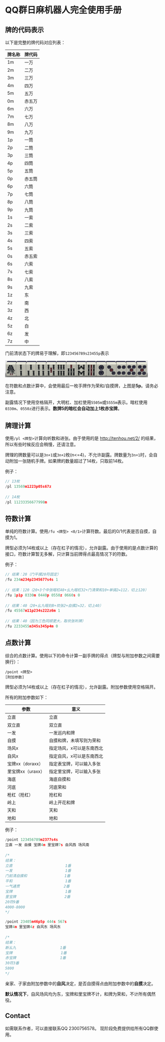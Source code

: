 # QQ群日麻机器人完全使用手册

## 牌的代码表示
以下是完整的牌代码对应列表：

牌名称 | 牌代码
----- | -----
1m | 一万 
2m | 二万 
3m | 三万
4m | 四万 
5m | 五万 
0m | 赤五万
6m | 六万 
7m | 七万
8m | 八万 
9m | 九万 
1p | 一筒 
2p | 二筒 
3p | 三筒
4p | 四筒
5p | 五筒 
0p | 赤五筒
6p | 六筒 
7p | 七筒 
8p | 八筒 
9p | 九筒 
1s | 一索 
2s | 二索 
3s | 三索  
4s | 四索
5s | 五索
0s | 赤五索
6s | 六索
7s | 七索
8s | 八索
9s | 九索
1z | 东
2z | 南
3z | 西
4z | 北
5z | 白
6z | 发
7z | 中

门前清状态下的牌易于理解，即`123456789s23455p`表示

![image1](images/image1.png) 

在符数和点数计算中，会使用最后一枚手牌作为荣和/自摸牌，上图是**5p**。请务必注意。

副露情况下使用空格隔开，大明杠、加杠使用`5505m`或`5555m`表示。暗杠使用`0330m`、`0550z`进行表示。**数牌5的暗杠会自动加上1枚赤宝牌**。

## 牌理计算

使用`/pl <牌型>`计算向听数和进张。由于使用的是 http://tenhou.net/2/ 的结果，所以有些时候反应会稍慢，还请注意。

牌理的牌数量可以是`3n+1`或`3n+2`枚(n<=4)，不允许副露。牌数量为`3n+1`时，会自动附加一张随机手牌。如果牌的数量超过了14枚，只取前14枚。

例子：
```c
// 13枚
/pl 13569m1223p05s67z

// 14枚
/pl 11233356677998m
```

## 符数计算

单纯的符数计算。使用`/fu <牌型> <0/1>`计算符数。最后的0/1代表是否自摸，自摸为1。

牌型必须为14枚或以上（存在杠子的情况），允许副露。由于使用的是点数计算的接口，符数计算暂无多解，只计算当前牌得点最高情况下的符数。

例子：
```c
// 结果：20（门平摸20符固定）
/fu 234m234p2345677s4s 1

// 结果：120（20+3个中张暗杠48+幺九暗杠32+门清荣和10+单骑2=112，切上120）
/fu 1p1p 0330m 0440p 0550z 0660s 0

// 结果：40（20+幺九暗刻8+坎张2+自摸2=32，切上40）
/fu 45567m11p234s222z6m 1

// 结果：40（因为三色同顺更大，取坎张听牌）
/fu 2233455m345s345p4m 0
```

## 点数计算

综合的点数计算。使用以下的命令计算一副手牌的得点（牌型与附加参数之间需要换行）：

```
/point <牌型>
[附加参数]
```

牌型必须为14枚或以上（存在杠子的情况），允许副露。附加参数使用空格隔开。

所有的附加参数如下：

参数 | 意义
--- | ----
立直 | 立直
双立直 | 双立直
一发 | 一发巡内和牌
自摸 | 自摸和牌，未填写则为荣和
场风x | 指定场风，x可以是东南西北
自风x | 指定自风，x可以是东南西北
宝牌xx（doraxx） | 指定表宝牌，可以输入多张
里宝牌xx（uraxx） | 指定里宝牌，可以输入多张
海底 | 海底自摸和
河底 | 河底荣和
枪杠（抢杠） | 抢杠和
岭上 | 岭上开花和牌
天和 | 天和
地和 | 地和

例子：

```c
/point 123456789m2377s4s
立直 一发 自摸 宝牌4m 里宝牌7s 自风西 场风南

/*
结果：
立直                        1番
一发                        1番
门前清自摸和                 1番
平和                        1番
一气通贯                    2番
宝牌                        1番
里宝牌                      2番
20符9番
4000-8000
*/
```

```c
/point 23405m46p5p 444s 567s
宝牌4m 里宝牌4z 自风东 场风东

/*
结果：
断幺九                    1番
宝牌                      1番
赤宝牌                    1番
30符3番
5800
*/
```

亲家、子家由附加参数中的**自风**决定，是否自摸得点由附加参数中的**自摸**决定。

**默认情况下**，自风场风均为东，宝牌和里宝牌不计，和牌为荣和，不计所有偶然役。

## Contact

如需联系作者，可以直接联系QQ 2300756578。
现阶段免费提供给所有QQ群使用。
